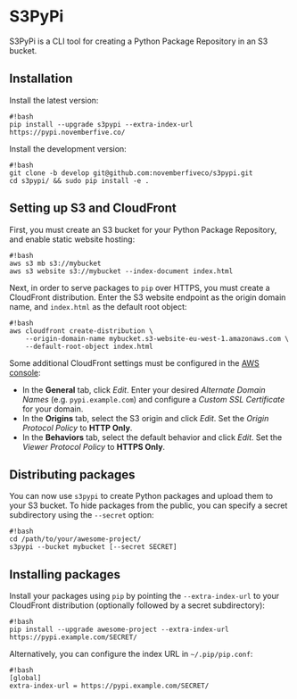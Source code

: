 S3PyPi
======

S3PyPi is a CLI tool for creating a Python Package Repository in an S3 bucket.


Installation
------------

Install the latest version:

```
#!bash
pip install --upgrade s3pypi --extra-index-url https://pypi.novemberfive.co/
```

Install the development version:

```
#!bash
git clone -b develop git@github.com:novemberfiveco/s3pypi.git
cd s3pypi/ && sudo pip install -e .
```


Setting up S3 and CloudFront
----------------------------

First, you must create an S3 bucket for your Python Package Repository, and enable static website hosting:

```
#!bash
aws s3 mb s3://mybucket
aws s3 website s3://mybucket --index-document index.html
```

Next, in order to serve packages to ``pip`` over HTTPS, you must create a CloudFront distribution. Enter the S3 website endpoint as the origin domain name, and ``index.html`` as the default root object:

```
#!bash
aws cloudfront create-distribution \
    --origin-domain-name mybucket.s3-website-eu-west-1.amazonaws.com \
    --default-root-object index.html
```

Some additional CloudFront settings must be configured in the [AWS console](https://console.aws.amazon.com/cloudfront/home):

- In the **General** tab, click *Edit*. Enter your desired *Alternate Domain Names* (e.g. ``pypi.example.com``) and configure a *Custom SSL Certificate* for your domain.
- In the **Origins** tab, select the S3 origin and click *Edit*. Set the *Origin Protocol Policy* to **HTTP Only**.
- In the **Behaviors** tab, select the default behavior and click *Edit*. Set the *Viewer Protocol Policy* to **HTTPS Only**.


Distributing packages
---------------------

You can now use ``s3pypi`` to create Python packages and upload them to your S3 bucket. To hide packages from the public, you can specify a secret subdirectory using the ``--secret`` option:

```
#!bash
cd /path/to/your/awesome-project/
s3pypi --bucket mybucket [--secret SECRET]
```


Installing packages
-------------------

Install your packages using ``pip`` by pointing the ``--extra-index-url`` to your CloudFront distribution (optionally followed by a secret subdirectory):

```
#!bash
pip install --upgrade awesome-project --extra-index-url https://pypi.example.com/SECRET/
```

Alternatively, you can configure the index URL in ``~/.pip/pip.conf``:

```
#!bash
[global]
extra-index-url = https://pypi.example.com/SECRET/
```